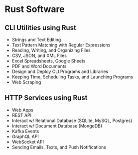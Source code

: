 # Rust Software

## CLI Utilities using Rust
- Strings and Text Editing
- Text Pattern Matching with Regular Expressions
- Reading, Writing, and Organizing Files
- CSV, JSON, and XML Files
- Excel Spreadsheets, Google Sheets
- PDF and Word Documents
- Design and Deploy CLI Programs and Libraries
- Keeping Time, Scheduling Tasks, and Launching Programs
- Web Scraping

## HTTP Services using Rust
- Web Apps
- REST API
- Interact w/ Relational Database (SQLite, MySQL, Postgres)
- Interact w/ Document Database (MongoDB)
- Kafka Events
- GraphQL API
- WebSocket API
- Sending Emails, Texts, and Push Notifications
